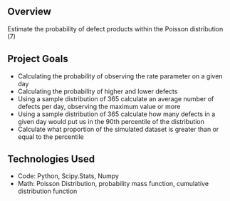 ## Overview 

Estimate the probability of defect products within the Poisson distribution (7) 

## Project Goals
 - Calculating the probability of observing the rate parameter on a given day
 - Calculating the probability of higher and lower defects
 - Using a sample distribution of 365 calculate an average number of defects per day, observing the maximum value or more
 - Using a sample distribution of 365 calculate how many defects in a given day would put us in the 90th percentile of the distribution
 - Calculate what proportion of the simulated dataset is greater than or equal to the percentile

## Technologies Used

- Code: Python, Scipy.Stats, Numpy 
- Math: Poisson Distribution, probability mass function, cumulative distribution function 
